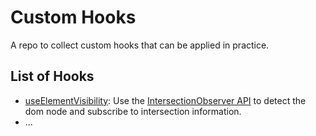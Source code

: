 # Custom Hooks
A repo to collect custom hooks that can be applied in practice.

## List of Hooks

- [useElementVisibility](packages/use-element-visibility): Use the [IntersectionObserver API](https://developer.mozilla.org/en-US/docs/Web/API/Intersection_Observer_API) to detect the dom node and subscribe to intersection information.
- ...
